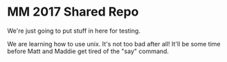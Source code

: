 # MM 2017 Shared Repo

We're just going to put stuff in here for testing.

We are learning how to use unix. It's not too bad after all! It'll be some time before Matt and Maddie get tired of the "say" command. 
